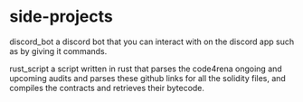 # side-projects

discord_bot
a discord bot that you can interact with on the discord app such as by giving it commands.

rust_script
a script written in rust that parses the code4rena ongoing and upcoming audits and parses these github links for all the
solidity files, and compiles the contracts and retrieves their bytecode.
